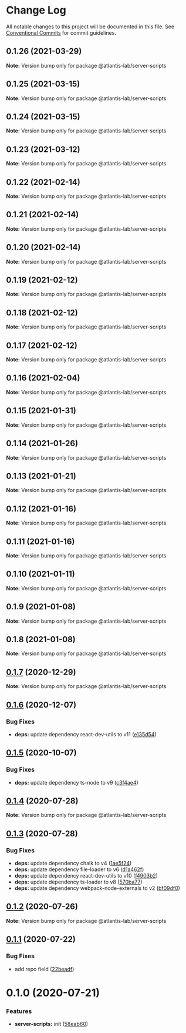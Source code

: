 # Change Log

All notable changes to this project will be documented in this file.
See [Conventional Commits](https://conventionalcommits.org) for commit guidelines.

## 0.1.26 (2021-03-29)

**Note:** Version bump only for package @atlantis-lab/server-scripts





## 0.1.25 (2021-03-15)

**Note:** Version bump only for package @atlantis-lab/server-scripts

## 0.1.24 (2021-03-15)

**Note:** Version bump only for package @atlantis-lab/server-scripts

## 0.1.23 (2021-03-12)

**Note:** Version bump only for package @atlantis-lab/server-scripts

## 0.1.22 (2021-02-14)

**Note:** Version bump only for package @atlantis-lab/server-scripts

## 0.1.21 (2021-02-14)

**Note:** Version bump only for package @atlantis-lab/server-scripts

## 0.1.20 (2021-02-14)

**Note:** Version bump only for package @atlantis-lab/server-scripts

## 0.1.19 (2021-02-12)

**Note:** Version bump only for package @atlantis-lab/server-scripts

## 0.1.18 (2021-02-12)

**Note:** Version bump only for package @atlantis-lab/server-scripts

## 0.1.17 (2021-02-12)

**Note:** Version bump only for package @atlantis-lab/server-scripts

## 0.1.16 (2021-02-04)

**Note:** Version bump only for package @atlantis-lab/server-scripts

## 0.1.15 (2021-01-31)

**Note:** Version bump only for package @atlantis-lab/server-scripts

## 0.1.14 (2021-01-26)

**Note:** Version bump only for package @atlantis-lab/server-scripts

## 0.1.13 (2021-01-21)

**Note:** Version bump only for package @atlantis-lab/server-scripts

## 0.1.12 (2021-01-16)

**Note:** Version bump only for package @atlantis-lab/server-scripts

## 0.1.11 (2021-01-16)

**Note:** Version bump only for package @atlantis-lab/server-scripts

## 0.1.10 (2021-01-11)

**Note:** Version bump only for package @atlantis-lab/server-scripts

## 0.1.9 (2021-01-08)

**Note:** Version bump only for package @atlantis-lab/server-scripts

## 0.1.8 (2021-01-08)

**Note:** Version bump only for package @atlantis-lab/server-scripts

## [0.1.7](https://github.com/Atlantis-Lab/nestjs/compare/@atlantis-lab/server-scripts@0.1.6...@atlantis-lab/server-scripts@0.1.7) (2020-12-29)

**Note:** Version bump only for package @atlantis-lab/server-scripts

## [0.1.6](https://github.com/Atlantis-Lab/nestjs/compare/@atlantis-lab/server-scripts@0.1.5...@atlantis-lab/server-scripts@0.1.6) (2020-12-07)

### Bug Fixes

- **deps:** update dependency react-dev-utils to v11 ([e135d54](https://github.com/Atlantis-Lab/nestjs/commit/e135d549ef8b5feb32eda7399449cd9e88d6e99b))

## [0.1.5](https://github.com/Atlantis-Lab/nestjs/compare/@atlantis-lab/server-scripts@0.1.4...@atlantis-lab/server-scripts@0.1.5) (2020-10-07)

### Bug Fixes

- **deps:** update dependency ts-node to v9 ([c3f4ae4](https://github.com/Atlantis-Lab/nestjs/commit/c3f4ae46d8a558b991598f22e23180cd287dd066))

## [0.1.4](https://github.com/Atlantis-Lab/nestjs/compare/@atlantis-lab/server-scripts@0.1.3...@atlantis-lab/server-scripts@0.1.4) (2020-07-28)

**Note:** Version bump only for package @atlantis-lab/server-scripts

## [0.1.3](https://github.com/Atlantis-Lab/nestjs/compare/@atlantis-lab/server-scripts@0.1.2...@atlantis-lab/server-scripts@0.1.3) (2020-07-28)

### Bug Fixes

- **deps:** update dependency chalk to v4 ([1ae5f24](https://github.com/Atlantis-Lab/nestjs/commit/1ae5f241e8eb4dadf6da9a64207e7eb34dc7abbe))
- **deps:** update dependency file-loader to v6 ([d1a462f](https://github.com/Atlantis-Lab/nestjs/commit/d1a462f484d058a7cf9311b3d20b983404ceb644))
- **deps:** update dependency react-dev-utils to v10 ([f4903b2](https://github.com/Atlantis-Lab/nestjs/commit/f4903b26470a8169227421c153fe247632ce8f95))
- **deps:** update dependency ts-loader to v8 ([570ba77](https://github.com/Atlantis-Lab/nestjs/commit/570ba777afa3711b1d9367c398b225ea802259ec))
- **deps:** update dependency webpack-node-externals to v2 ([bf09df0](https://github.com/Atlantis-Lab/nestjs/commit/bf09df0ca3c2a6990cb49c71708a52af274378f4))

## [0.1.2](https://github.com/Atlantis-Lab/nestjs/compare/@atlantis-lab/server-scripts@0.1.1...@atlantis-lab/server-scripts@0.1.2) (2020-07-26)

**Note:** Version bump only for package @atlantis-lab/server-scripts

## [0.1.1](https://github.com/Atlantis-Lab/nestjs/compare/@atlantis-lab/server-scripts@0.1.0...@atlantis-lab/server-scripts@0.1.1) (2020-07-22)

### Bug Fixes

- add repo field ([22beadf](https://github.com/Atlantis-Lab/nestjs/commit/22beadffda101c7c44f6082e6d2b6de4beaf3f29))

# 0.1.0 (2020-07-21)

### Features

- **server-scripts:** init ([58eab60](https://github.com/Atlantis-Lab/nestjs/commit/58eab609133a0fb29ba18c7eb1ca48e15b4cb8d0))
